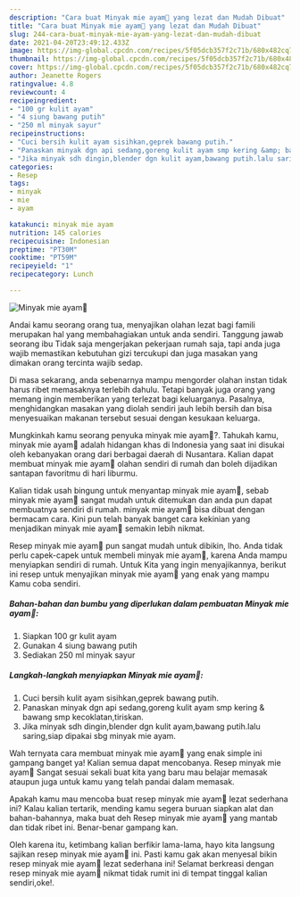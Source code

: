 ```yaml
---
description: "Cara buat Minyak mie ayam🍂 yang lezat dan Mudah Dibuat"
title: "Cara buat Minyak mie ayam🍂 yang lezat dan Mudah Dibuat"
slug: 244-cara-buat-minyak-mie-ayam-yang-lezat-dan-mudah-dibuat
date: 2021-04-20T23:49:12.433Z
image: https://img-global.cpcdn.com/recipes/5f05dcb357f2c71b/680x482cq70/minyak-mie-ayam🍂-foto-resep-utama.jpg
thumbnail: https://img-global.cpcdn.com/recipes/5f05dcb357f2c71b/680x482cq70/minyak-mie-ayam🍂-foto-resep-utama.jpg
cover: https://img-global.cpcdn.com/recipes/5f05dcb357f2c71b/680x482cq70/minyak-mie-ayam🍂-foto-resep-utama.jpg
author: Jeanette Rogers
ratingvalue: 4.8
reviewcount: 4
recipeingredient:
- "100 gr kulit ayam"
- "4 siung bawang putih"
- "250 ml minyak sayur"
recipeinstructions:
- "Cuci bersih kulit ayam sisihkan,geprek bawang putih."
- "Panaskan minyak dgn api sedang,goreng kulit ayam smp kering &amp; bawang smp kecoklatan,tiriskan."
- "Jika minyak sdh dingin,blender dgn kulit ayam,bawang putih.lalu saring,siap dipakai sbg minyak mie ayam."
categories:
- Resep
tags:
- minyak
- mie
- ayam

katakunci: minyak mie ayam 
nutrition: 145 calories
recipecuisine: Indonesian
preptime: "PT30M"
cooktime: "PT59M"
recipeyield: "1"
recipecategory: Lunch

---
```



![Minyak mie ayam🍂](https://img-global.cpcdn.com/recipes/5f05dcb357f2c71b/680x482cq70/minyak-mie-ayam🍂-foto-resep-utama.jpg)

Andai kamu seorang orang tua, menyajikan olahan lezat bagi famili merupakan hal yang membahagiakan untuk anda sendiri. Tanggung jawab seorang ibu Tidak saja mengerjakan pekerjaan rumah saja, tapi anda juga wajib memastikan kebutuhan gizi tercukupi dan juga masakan yang dimakan orang tercinta wajib sedap.

Di masa  sekarang, anda sebenarnya mampu mengorder olahan instan tidak harus ribet memasaknya terlebih dahulu. Tetapi banyak juga orang yang memang ingin memberikan yang terlezat bagi keluarganya. Pasalnya, menghidangkan masakan yang diolah sendiri jauh lebih bersih dan bisa menyesuaikan makanan tersebut sesuai dengan kesukaan keluarga. 



Mungkinkah kamu seorang penyuka minyak mie ayam🍂?. Tahukah kamu, minyak mie ayam🍂 adalah hidangan khas di Indonesia yang saat ini disukai oleh kebanyakan orang dari berbagai daerah di Nusantara. Kalian dapat membuat minyak mie ayam🍂 olahan sendiri di rumah dan boleh dijadikan santapan favoritmu di hari liburmu.

Kalian tidak usah bingung untuk menyantap minyak mie ayam🍂, sebab minyak mie ayam🍂 sangat mudah untuk ditemukan dan anda pun dapat membuatnya sendiri di rumah. minyak mie ayam🍂 bisa dibuat dengan bermacam cara. Kini pun telah banyak banget cara kekinian yang menjadikan minyak mie ayam🍂 semakin lebih nikmat.

Resep minyak mie ayam🍂 pun sangat mudah untuk dibikin, lho. Anda tidak perlu capek-capek untuk membeli minyak mie ayam🍂, karena Anda mampu menyiapkan sendiri di rumah. Untuk Kita yang ingin menyajikannya, berikut ini resep untuk menyajikan minyak mie ayam🍂 yang enak yang mampu Kamu coba sendiri.

<!--inarticleads1-->

##### Bahan-bahan dan bumbu yang diperlukan dalam pembuatan Minyak mie ayam🍂:

1. Siapkan 100 gr kulit ayam
1. Gunakan 4 siung bawang putih
1. Sediakan 250 ml minyak sayur




<!--inarticleads2-->

##### Langkah-langkah menyiapkan Minyak mie ayam🍂:

1. Cuci bersih kulit ayam sisihkan,geprek bawang putih.
1. Panaskan minyak dgn api sedang,goreng kulit ayam smp kering &amp; bawang smp kecoklatan,tiriskan.
1. Jika minyak sdh dingin,blender dgn kulit ayam,bawang putih.lalu saring,siap dipakai sbg minyak mie ayam.




Wah ternyata cara membuat minyak mie ayam🍂 yang enak simple ini gampang banget ya! Kalian semua dapat mencobanya. Resep minyak mie ayam🍂 Sangat sesuai sekali buat kita yang baru mau belajar memasak ataupun juga untuk kamu yang telah pandai dalam memasak.

Apakah kamu mau mencoba buat resep minyak mie ayam🍂 lezat sederhana ini? Kalau kalian tertarik, mending kamu segera buruan siapkan alat dan bahan-bahannya, maka buat deh Resep minyak mie ayam🍂 yang mantab dan tidak ribet ini. Benar-benar gampang kan. 

Oleh karena itu, ketimbang kalian berfikir lama-lama, hayo kita langsung sajikan resep minyak mie ayam🍂 ini. Pasti kamu gak akan menyesal bikin resep minyak mie ayam🍂 lezat sederhana ini! Selamat berkreasi dengan resep minyak mie ayam🍂 nikmat tidak rumit ini di tempat tinggal kalian sendiri,oke!.

